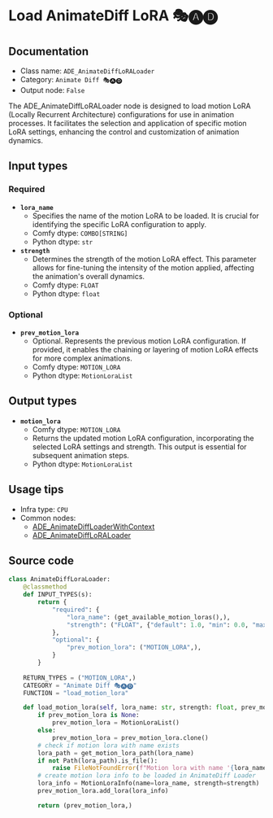 # Load AnimateDiff LoRA 🎭🅐🅓
## Documentation
- Class name: `ADE_AnimateDiffLoRALoader`
- Category: `Animate Diff 🎭🅐🅓`
- Output node: `False`

The ADE_AnimateDiffLoRALoader node is designed to load motion LoRA (Locally Recurrent Architecture) configurations for use in animation processes. It facilitates the selection and application of specific motion LoRA settings, enhancing the control and customization of animation dynamics.
## Input types
### Required
- **`lora_name`**
    - Specifies the name of the motion LoRA to be loaded. It is crucial for identifying the specific LoRA configuration to apply.
    - Comfy dtype: `COMBO[STRING]`
    - Python dtype: `str`
- **`strength`**
    - Determines the strength of the motion LoRA effect. This parameter allows for fine-tuning the intensity of the motion applied, affecting the animation's overall dynamics.
    - Comfy dtype: `FLOAT`
    - Python dtype: `float`
### Optional
- **`prev_motion_lora`**
    - Optional. Represents the previous motion LoRA configuration. If provided, it enables the chaining or layering of motion LoRA effects for more complex animations.
    - Comfy dtype: `MOTION_LORA`
    - Python dtype: `MotionLoraList`
## Output types
- **`motion_lora`**
    - Comfy dtype: `MOTION_LORA`
    - Returns the updated motion LoRA configuration, incorporating the selected LoRA settings and strength. This output is essential for subsequent animation steps.
    - Python dtype: `MotionLoraList`
## Usage tips
- Infra type: `CPU`
- Common nodes:
    - [ADE_AnimateDiffLoaderWithContext](../../ComfyUI-AnimateDiff-Evolved/Nodes/ADE_AnimateDiffLoaderWithContext.md)
    - [ADE_AnimateDiffLoRALoader](../../ComfyUI-AnimateDiff-Evolved/Nodes/ADE_AnimateDiffLoRALoader.md)



## Source code
```python
class AnimateDiffLoraLoader:
    @classmethod
    def INPUT_TYPES(s):
        return {
            "required": {
                "lora_name": (get_available_motion_loras(),),
                "strength": ("FLOAT", {"default": 1.0, "min": 0.0, "max": 10.0, "step": 0.001}),
            },
            "optional": {
                "prev_motion_lora": ("MOTION_LORA",),
            }
        }
    
    RETURN_TYPES = ("MOTION_LORA",)
    CATEGORY = "Animate Diff 🎭🅐🅓"
    FUNCTION = "load_motion_lora"

    def load_motion_lora(self, lora_name: str, strength: float, prev_motion_lora: MotionLoraList=None):
        if prev_motion_lora is None:
            prev_motion_lora = MotionLoraList()
        else:
            prev_motion_lora = prev_motion_lora.clone()
        # check if motion lora with name exists
        lora_path = get_motion_lora_path(lora_name)
        if not Path(lora_path).is_file():
            raise FileNotFoundError(f"Motion lora with name '{lora_name}' not found.")
        # create motion lora info to be loaded in AnimateDiff Loader
        lora_info = MotionLoraInfo(name=lora_name, strength=strength)
        prev_motion_lora.add_lora(lora_info)

        return (prev_motion_lora,)

```

